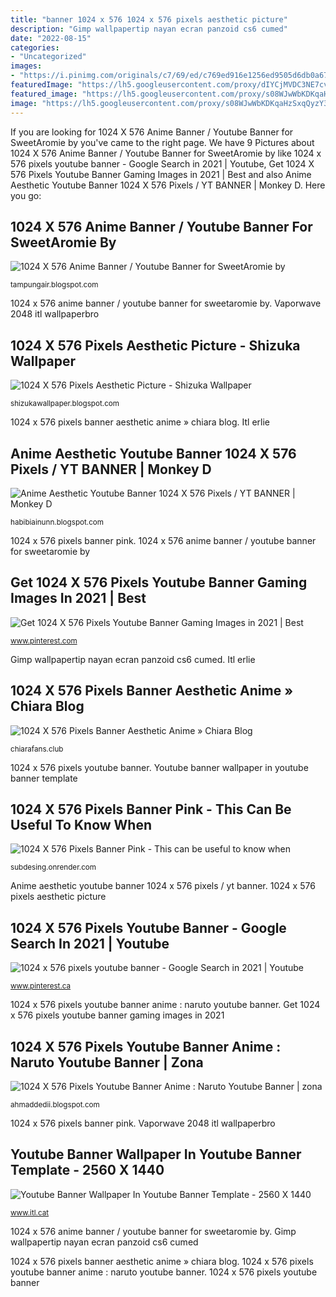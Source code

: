```yaml
---
title: "banner 1024 x 576 1024 x 576 pixels aesthetic picture"
description: "Gimp wallpapertip nayan ecran panzoid cs6 cumed"
date: "2022-08-15"
categories:
- "Uncategorized"
images:
- "https://i.pinimg.com/originals/c7/69/ed/c769ed916e1256ed9505d6db0a674abe.png"
featuredImage: "https://lh5.googleusercontent.com/proxy/dIYCjMVDC3NE7cvk1zohJvY-KoZ0o5OQlDo-mgNH1eSD1WggrgN9D5wLi1POVCbdGkxsEu3Z8TvXTb0b_FI5s97ltEZT1n8fj8jSf9r_wVZ7VxyCu0Gt6HUbknZarxawi93iRtOlP02laQ=w1200-h630-p-k-no-nu"
featured_image: "https://lh5.googleusercontent.com/proxy/s08WJwWbKDKqaHzSxqQyzY3st7WgYykezj4q4lqyAdWsAntbyoIYpqqx_LIv80SlkkPOCnofCXpu0vLFr5E=w1200-h630-p-k-no-nu"
image: "https://lh5.googleusercontent.com/proxy/s08WJwWbKDKqaHzSxqQyzY3st7WgYykezj4q4lqyAdWsAntbyoIYpqqx_LIv80SlkkPOCnofCXpu0vLFr5E=w1200-h630-p-k-no-nu"
---
```


If you are looking for 1024 X 576 Anime Banner / Youtube Banner for SweetAromie by you've came to the right page. We have 9 Pictures about 1024 X 576 Anime Banner / Youtube Banner for SweetAromie by like 1024 x 576 pixels youtube banner - Google Search in 2021 | Youtube, Get 1024 X 576 Pixels Youtube Banner Gaming Images in 2021 | Best and also Anime Aesthetic Youtube Banner 1024 X 576 Pixels / YT BANNER | Monkey D. Here you go:

## 1024 X 576 Anime Banner / Youtube Banner For SweetAromie By

![1024 X 576 Anime Banner / Youtube Banner for SweetAromie by](https://lh5.googleusercontent.com/proxy/k7H-KgzsS6h3metZozcn-4etRBtgRyPqHlJvGu24ej_p79u0MCTadH_4xyCk1TL7njPDRwVAostweLPFjD4JEYB9_nZnIvpdaevosFbkGptKcFJ_swjztaboWs59d5AJgNsR2SX6UlQ-wKeQXGRwd67nOQ=w1200-h630-p-k-no-nu "Gimp wallpapertip nayan ecran panzoid cs6 cumed")

<small>tampungair.blogspot.com</small>

1024 x 576 anime banner / youtube banner for sweetaromie by. Vaporwave 2048 itl wallpaperbro

## 1024 X 576 Pixels Aesthetic Picture - Shizuka Wallpaper

![1024 X 576 Pixels Aesthetic Picture - Shizuka Wallpaper](https://lh5.googleusercontent.com/proxy/s08WJwWbKDKqaHzSxqQyzY3st7WgYykezj4q4lqyAdWsAntbyoIYpqqx_LIv80SlkkPOCnofCXpu0vLFr5E=w1200-h630-p-k-no-nu "Gimp wallpapertip nayan ecran panzoid cs6 cumed")

<small>shizukawallpaper.blogspot.com</small>

1024 x 576 pixels banner aesthetic anime » chiara blog. Itl erlie

## Anime Aesthetic Youtube Banner 1024 X 576 Pixels / YT BANNER | Monkey D

![Anime Aesthetic Youtube Banner 1024 X 576 Pixels / YT BANNER | Monkey D](https://lh3.googleusercontent.com/proxy/T6wYdGb8OowCAua6Chnl6hpm3Z-f7sD1Npr1tKeMIF4KEZUj11oFPBrE_B6b6pITPCsQ56dLY1vpB4evNf2-SME-BkWStJCNd4xKX3V5Dy3BB_QPz95wb81prknWTKd2-FHKxl_7sNlW2UdHagnh846FDSsecdXqB-_sVGmjGaLOxu9W_sKsg1qo2HTM-TBPhTlKoaOiIHcyXYNAzE2yVW3koHvOnfXVuzs2ecyEheAszJvxE6mZ8edTsN1YZlqohq2oDKJ2fxSRuZxBtaHJ0fURcheoU4L7SO4-Oo_0c2SlgcVHqa1Xks0PMnwuORJfvN1b0ZSdTeSIDEIaSE3_6A6qqAo4rcLWiwl00gCQfaIh-oQAh_HU=w1200-h630-p-k-no-nu "Youtube banner wallpaper in youtube banner template")

<small>habibiainunn.blogspot.com</small>

1024 x 576 pixels banner pink. 1024 x 576 anime banner / youtube banner for sweetaromie by

## Get 1024 X 576 Pixels Youtube Banner Gaming Images In 2021 | Best

![Get 1024 X 576 Pixels Youtube Banner Gaming Images in 2021 | Best](https://i.pinimg.com/736x/c7/ce/2b/c7ce2b7adf377df028530129bb4edeea.jpg "Youtube banner wallpaper in youtube banner template")

<small>www.pinterest.com</small>

Gimp wallpapertip nayan ecran panzoid cs6 cumed. Itl erlie

## 1024 X 576 Pixels Banner Aesthetic Anime » Chiara Blog

![1024 X 576 Pixels Banner Aesthetic Anime » Chiara Blog](https://i.pinimg.com/originals/c7/69/ed/c769ed916e1256ed9505d6db0a674abe.png "Gimp wallpapertip nayan ecran panzoid cs6 cumed")

<small>chiarafans.club</small>

1024 x 576 pixels youtube banner. Youtube banner wallpaper in youtube banner template

## 1024 X 576 Pixels Banner Pink - This Can Be Useful To Know When

![1024 X 576 Pixels Banner Pink - This can be useful to know when](https://fiverr-res.cloudinary.com/images/t_main1,q_auto,f_auto/gigs/131280707/original/244b339e0916a1833641a070a7178ad56c601a8a/make-a-youtube-banner-or-a-computer-wallpaper-for-you.jpg "Itl erlie")

<small>subdesing.onrender.com</small>

Anime aesthetic youtube banner 1024 x 576 pixels / yt banner. 1024 x 576 pixels aesthetic picture

## 1024 X 576 Pixels Youtube Banner - Google Search In 2021 | Youtube

![1024 x 576 pixels youtube banner - Google Search in 2021 | Youtube](https://i.pinimg.com/originals/eb/8b/bc/eb8bbc159872f52178b24cbf09b16613.png "Anime aesthetic youtube banner 1024 x 576 pixels / yt banner")

<small>www.pinterest.ca</small>

1024 x 576 pixels youtube banner anime : naruto youtube banner. Get 1024 x 576 pixels youtube banner gaming images in 2021

## 1024 X 576 Pixels Youtube Banner Anime : Naruto Youtube Banner | Zona

![1024 X 576 Pixels Youtube Banner Anime : Naruto Youtube Banner | zona](https://lh5.googleusercontent.com/proxy/dIYCjMVDC3NE7cvk1zohJvY-KoZ0o5OQlDo-mgNH1eSD1WggrgN9D5wLi1POVCbdGkxsEu3Z8TvXTb0b_FI5s97ltEZT1n8fj8jSf9r_wVZ7VxyCu0Gt6HUbknZarxawi93iRtOlP02laQ=w1200-h630-p-k-no-nu "Get 1024 x 576 pixels youtube banner gaming images in 2021")

<small>ahmaddedii.blogspot.com</small>

1024 x 576 pixels banner pink. Vaporwave 2048 itl wallpaperbro

## Youtube Banner Wallpaper In Youtube Banner Template - 2560 X 1440

![Youtube Banner Wallpaper In Youtube Banner Template - 2560 X 1440](https://s.itl.cat/pngfile/s/305-3059623_geometry-dash-wallpaper-youtube-channel-art-gaming-youtube.jpg "Itl erlie")

<small>www.itl.cat</small>

1024 x 576 anime banner / youtube banner for sweetaromie by. Gimp wallpapertip nayan ecran panzoid cs6 cumed

1024 x 576 pixels banner aesthetic anime » chiara blog. 1024 x 576 pixels youtube banner anime : naruto youtube banner. 1024 x 576 pixels youtube banner

